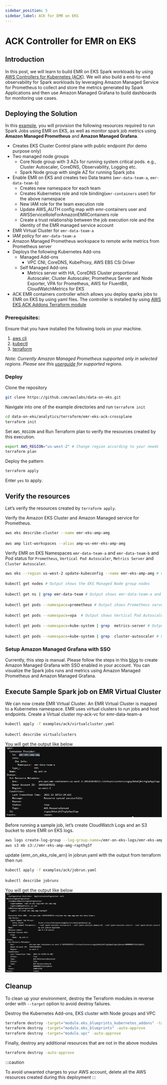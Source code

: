 ```yaml
---
sidebar_position: 5
sidebar_label: ACK for EMR on EKS
---
```


# ACK Controller for EMR on EKS

## Introduction
In this post, we will learn to build EMR on EKS Spark workloads by using [AWS Controllers for Kubernetes (ACK)](https://aws-controllers-k8s.github.io/community/docs/tutorials/emr-on-eks-example/).
We will also build a end-to-end observability for Spark workloads by leveraging Amazon Managed Service for Prometheus to collect and store the metrics generated by Spark Applications and then use Amazon Managed Grafana to build dashboards for monitoring use cases.

## Deploying the Solution

In this [example](https://github.com/awslabs/data-on-eks/tree/main/analytics/terraform/emr-eks-ack-crossplane), you will provision the following resources required to run Spark Jobs using EMR on EKS, as well as monitor spark job metrics using **Amazon Managed Prometheus** and **Amazon Managed Grafana**.

- Creates EKS Cluster Control plane with public endpoint (for demo purpose only)
- Two managed node groups
  - Core Node group with 3 AZs for running system critical pods. e.g., Cluster Autoscaler, CoreDNS, Observability, Logging etc.
  - Spark Node group with single AZ for running Spark jobs
- Enable EMR on EKS and creates two Data teams (`emr-data-team-a`, `emr-data-team-b`)
  - Creates new namespace for each team
  - Creates Kubernetes role and role binding(`emr-containers` user) for the above namespace
  - New IAM role for the team execution role
  - Update AWS_AUTH config map with  emr-containers user and AWSServiceRoleForAmazonEMRContainers role
  - Create a trust relationship between the job execution role and the identity of the EMR managed service account
- EMR Virtual Cluster for `emr-data-team-a`
- IAM policy for `emr-data-team-a`
- Amazon Managed Prometheus workspace to remote write metrics from Prometheus server
- Deploys the following Kubernetes Add-ons
    - Managed Add-ons
        - VPC CNI, CoreDNS, KubeProxy, AWS EBS CSi Driver
    - Self Managed Add-ons
        - Metrics server with HA, CoreDNS Cluster proportional Autoscaler, Cluster Autoscaler, Prometheus Server and Node Exporter, VPA for Prometheus, AWS for FluentBit, CloudWatchMetrics for EKS
 -  ACK EMR containers controller which allows you deploy sparks jobs to EMR on EKS by using yaml files. The controller is installed by using [AWS EKS ACK Addons Terraform module](https://github.com/aws-ia/terraform-aws-eks-ack-addons)

### Prerequisites:

Ensure that you have installed the following tools on your machine.

1. [aws cli](https://docs.aws.amazon.com/cli/latest/userguide/install-cliv2.html)
2. [kubectl](https://Kubernetes.io/docs/tasks/tools/)
3. [terraform](https://learn.hashicorp.com/tutorials/terraform/install-cli)

_Note: Currently Amazon Managed Prometheus supported only in selected regions. Please see this [userguide](https://docs.aws.amazon.com/prometheus/latest/userguide/what-is-Amazon-Managed-Service-Prometheus.html) for supported regions._

### Deploy

Clone the repository

```bash
git clone https://github.com/awslabs/data-on-eks.git
```

Navigate into one of the example directories and run `terraform init`

```bash
cd data-on-eks/analytics/terraform/emr-eks-ack-crossplane
terraform init
```

Set `AWS_REGION` and Run Terraform plan to verify the resources created by this execution.

```bash
export AWS_REGION="us-west-2" # Change region according to your needs
terraform plan
```

Deploy the pattern

```bash
terraform apply
```

Enter `yes` to apply.

## Verify the resources

Let’s verify the resources created by `terraform apply`.

Verify the Amazon EKS Cluster and Amazon Managed service for Prometheus.

```bash
aws eks describe-cluster --name emr-eks-amp-amg

aws amp list-workspaces --alias amp-ws-emr-eks-amp-amg
```

Verify EMR on EKS Namespaces `emr-data-team-a` and `emr-data-team-b` and Pod status for `Prometheus`, `Vertical Pod Autoscaler`, `Metrics Server` and `Cluster Autoscaler`.

```bash
aws eks --region us-west-2 update-kubeconfig --name emr-eks-amp-amg # Creates k8s config file to authenticate with EKS Cluster

kubectl get nodes # Output shows the EKS Managed Node group nodes

kubectl get ns | grep emr-data-team # Output shows emr-data-team-a and emr-data-team-b namespaces for data teams

kubectl get pods --namespace=prometheus # Output shows Prometheus server and Node exporter pods

kubectl get pods --namespace=vpa  # Output shows Vertical Pod Autoscaler pods

kubectl get pods --namespace=kube-system | grep  metrics-server # Output shows Metric Server pod

kubectl get pods --namespace=kube-system | grep  cluster-autoscaler # Output shows Cluster Autoscaler pod
```

### Setup Amazon Managed Grafana with SSO
Currently, this step is manual. Please follow the steps in this [blog](https://aws.amazon.com/blogs/mt/monitoring-amazon-emr-on-eks-with-amazon-managed-prometheus-and-amazon-managed-grafana/) to create Amazon Managed Grafana with SSO enabled in your account.
You can visualize the Spark jobs runs and metrics using Amazon Managed Prometheus and Amazon Managed Grafana.

## Execute Sample Spark job on EMR Virtual Cluster
We can now create EMR Virtual Cluster. An EMR Virtual Cluster is mapped to a Kubernetes namespace. EMR uses virtual clusters to run jobs and host endpoints.
Create a Virtual cluster my-ack-vc for emr-data-team-a
```bash
kubectl apply -f examples/ack/virtualcluster.yaml

kubectl describe virtualclusters
```
You will get the output like below <br/>
 ![](img/ack-virtualcluster.png)


Before running a sample job, let’s create CloudWatch Logs and an S3 bucket to store EMR on EKS logs.
```bash
aws logs create-log-group --log-group-name=/emr-on-eks-logs/emr-eks-amp-amg
aws s3 mb s3://emr-eks-amp-amg-rapthg5f  
```

update {emr_on_eks_role_arn} in jobrun.yaml with the output from terraform
then run

```bash
kubectl apply -f examples/ack/jobrun.yaml

kubectl describe jobruns
```
You will get the output like below <br/>
 ![](img/ack-sparkjob.png)


## Cleanup

To clean up your environment, destroy the Terraform modules in reverse order with `--target` option to avoid destroy failures.

Destroy the Kubernetes Add-ons, EKS cluster with Node groups and VPC

```bash
terraform destroy -target="module.eks_blueprints_kubernetes_addons" -target="module.eks_ack_addons" -auto-approve
terraform destroy -target="module.eks_blueprints" -auto-approve
terraform destroy -target="module.vpc" -auto-approve
```

Finally, destroy any additional resources that are not in the above modules

```bash
terraform destroy -auto-approve
```
:::caution

To avoid unwanted charges to your AWS account, delete all the AWS resources created during this deployment
:::
